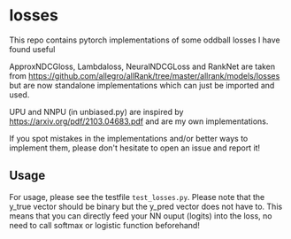 # losses
This repo contains pytorch implementations of some oddball losses I have found useful

ApproxNDCGloss, Lambdaloss, NeuralNDCGLoss and RankNet are taken from https://github.com/allegro/allRank/tree/master/allrank/models/losses but are now standalone implementations which can just be imported and used.

UPU and NNPU (in unbiased.py) are inspired by https://arxiv.org/pdf/2103.04683.pdf and are my own implementations.



If you spot mistakes in the implementations and/or better ways to implement them, please don't hesitate to open an issue and report it!

## Usage

For usage, please see the testfile ```test_losses.py```. Please note that the y_true vector should be binary but the y_pred vector does not have to. This means that you can directly feed your NN ouput (logits) into the loss, no need to call softmax or logistic function beforehand!
